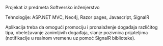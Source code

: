 Projekat iz predmeta Softversko inženjerstvo

Tehnologije: ASP.NET MVC, Neo4j, Razor pages, Javascript, SignalR

Aplikacija treba da omogući promociju i pronalaženje događaja različitog tipa, obeležavanje zanimljivih događaja, slanje pozivnica prijateljima (notifikacije u realnom vremenu uz pomoć SignalR biblioteke).
